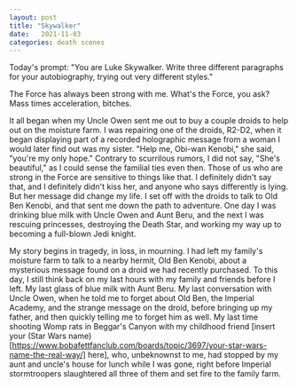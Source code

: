 ```yaml
---
layout: post
title: "Skywalker"
date:   2021-11-03
categories: death scenes
---
```

Today's prompt: "You are Luke Skywalker. Write three different paragraphs for your autobiography, trying out very different styles."

The Force has always been strong with me. What's the Force, you ask? Mass times acceleration, bitches.

It all began when my Uncle Owen sent me out to buy a couple droids to help out on the moisture farm. I was repairing one of the droids, R2-D2, when it began displaying part of a recorded holographic message from a woman I would later find out was my sister. "Help me, Obi-wan Kenobi," she said, "you're my only hope." Contrary to scurrilous rumors, I did not say, "She's beautiful," as I could sense the familial ties even then. Those of us who are strong in the Force are sensitive to things like that. I definitely didn't say that, and I definitely didn't kiss her, and anyone who says differently is lying. But her message did change my life. I set off with the droids to talk to Old Ben Kenobi, and that sent me down the path to adventure. One day I was drinking blue milk with Uncle Owen and Aunt Beru, and the next I was rescuing princesses, destroying the Death Star, and working my way up to becoming a full-blown Jedi knight.

My story begins in tragedy, in loss, in mourning. I had left my family's moisture farm to talk to a nearby hermit, Old Ben Kenobi, about a mysterious message found on a droid we had recently purchased. To this day, I still think back on my last hours with my family and friends before I left. My last glass of blue milk with Aunt Beru. My last conversation with Uncle Owen, when he told me to forget about Old Ben, the Imperial Academy, and the strange message on the droid, before bringing up my father, and then quickly telling me to forget him as well. My last time shooting Womp rats in Beggar's Canyon with my childhood friend [insert your (Star Wars name)[https://www.bobafettfanclub.com/boards/topic/3697/your-star-wars-name-the-real-way/] here], who, unbeknownst to me, had stopped by my aunt and uncle's house for lunch while I was gone, right before Imperial stormtroopers slaughtered all three of them and set fire to the family farm. 
